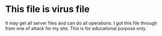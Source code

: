 # This file is virus file
It may get all server files and can do all operations.
I got this file through from one of attack for my site.
This is for educational purpose only.
